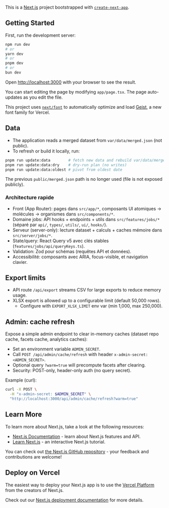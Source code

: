 This is a [Next.js](https://nextjs.org) project bootstrapped with [`create-next-app`](https://nextjs.org/docs/app/api-reference/cli/create-next-app).

## Getting Started

First, run the development server:

```bash
npm run dev
# or
yarn dev
# or
pnpm dev
# or
bun dev
```

Open [http://localhost:3000](http://localhost:3000) with your browser to see the result.

You can start editing the page by modifying `app/page.tsx`. The page auto-updates as you edit the file.

This project uses [`next/font`](https://nextjs.org/docs/app/building-your-application/optimizing/fonts) to automatically optimize and load [Geist](https://vercel.com/font), a new font family for Vercel.

## Data

- The application reads a merged dataset from `var/data/merged.json` (not public).
- To refresh or build it locally, run:

```bash
pnpm run update:data        # fetch new data and rebuild var/data/merged.json
pnpm run update:data:dry    # dry‑run plan (no writes)
pnpm run update:data:oldest # pivot from oldest date
```

The previous `public/merged.json` path is no longer used (file is not exposed publicly).

### Architecture rapide

- Front (App Router): pages dans `src/app/*`, composants UI atomiques → molécules → organismes dans `src/components/*`.
- Domaine jobs: API hooks + endpoints + utils dans `src/features/jobs/*` (séparé par `api/`, `types/`, `utils/`, `ui/`, `hooks/`).
- Serveur (server-only): lecture dataset + calculs + caches mémoire dans `src/server/jobs/*`.
- State/query: React Query v5 avec clés stables (`features/jobs/api/queryKeys.ts`).
- Validation: Zod pour schémas (requêtes API et données).
- Accessibilité: composants avec ARIA, focus-visible, et navigation clavier.

## Export limits

- API route `/api/export` streams CSV for large exports to reduce memory usage.
- XLSX export is allowed up to a configurable limit (default 50,000 rows).
  - Configure with `EXPORT_XLSX_LIMIT` env var (min 1,000, max 250,000).

## Admin: cache refresh

Expose a simple admin endpoint to clear in-memory caches (dataset repo cache, facets cache, analytics caches):

- Set an environment variable `ADMIN_SECRET`.
- Call `POST /api/admin/cache/refresh` with header `x-admin-secret: <ADMIN_SECRET>`.
- Optional query `?warm=true` will precompute facets after clearing.
- Security: POST-only, header-only auth (no query secret).

Example (curl):

```bash
curl -X POST \
  -H "x-admin-secret: $ADMIN_SECRET" \
  "http://localhost:3000/api/admin/cache/refresh?warm=true"
```

## Learn More

To learn more about Next.js, take a look at the following resources:

- [Next.js Documentation](https://nextjs.org/docs) - learn about Next.js features and API.
- [Learn Next.js](https://nextjs.org/learn) - an interactive Next.js tutorial.

You can check out [the Next.js GitHub repository](https://github.com/vercel/next.js) - your feedback and contributions are welcome!

## Deploy on Vercel

The easiest way to deploy your Next.js app is to use the [Vercel Platform](https://vercel.com/new?utm_medium=default-template&filter=next.js&utm_source=create-next-app&utm_campaign=create-next-app-readme) from the creators of Next.js.

Check out our [Next.js deployment documentation](https://nextjs.org/docs/app/building-your-application/deploying) for more details.
